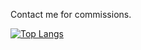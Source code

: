 Contact me for commissions.

[![Top Langs](https://github-readme-stats.vercel.app/api/top-langs/?username=hashimthearab&layout=compact&theme=merco&langs_count=10)](https://github.com/anuraghazra/github-readme-stats)

<!-- <p align="left"> <img src="https://github-readme-stats.vercel.app/api/top-langs/?username=prim69&langs_count=10&theme=midnight-purple"> 
<p align="right"> <img src="https://github-readme-stats.vercel.app/api?username=prim69&count_private=true&show_icons=true&theme=radical"> -->
